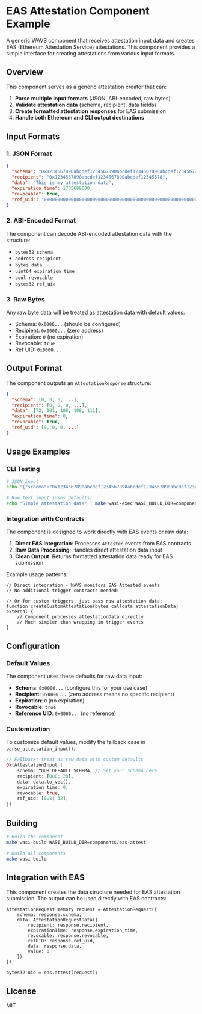 # EAS Attestation Component Example

A generic WAVS component that receives attestation input data and creates EAS (Ethereum Attestation Service) attestations. This component provides a simple interface for creating attestations from various input formats.

## Overview

This component serves as a generic attestation creator that can:

1. **Parse multiple input formats** (JSON, ABI-encoded, raw bytes)
2. **Validate attestation data** (schema, recipient, data fields)
3. **Create formatted attestation responses** for EAS submission
4. **Handle both Ethereum and CLI output destinations**

## Input Formats

### 1. JSON Format
```json
{
  "schema": "0x1234567890abcdef1234567890abcdef1234567890abcdef1234567890abcdef",
  "recipient": "0x1234567890abcdef1234567890abcdef12345678",
  "data": "This is my attestation data",
  "expiration_time": 1735689600,
  "revocable": true,
  "ref_uid": "0x0000000000000000000000000000000000000000000000000000000000000000"
}
```

### 2. ABI-Encoded Format
The component can decode ABI-encoded attestation data with the structure:
- `bytes32 schema`
- `address recipient`
- `bytes data`
- `uint64 expiration_time`
- `bool revocable`
- `bytes32 ref_uid`

### 3. Raw Bytes
Any raw byte data will be treated as attestation data with default values:
- Schema: `0x0000...` (should be configured)
- Recipient: `0x0000...` (zero address)
- Expiration: `0` (no expiration)
- Revocable: `true`
- Ref UID: `0x0000...`

## Output Format

The component outputs an `AttestationResponse` structure:

```json
{
  "schema": [0, 0, 0, ...],
  "recipient": [0, 0, 0, ...],
  "data": [72, 101, 108, 108, 111],
  "expiration_time": 0,
  "revocable": true,
  "ref_uid": [0, 0, 0, ...]
}
```

## Usage Examples

### CLI Testing

```bash
# JSON input
echo '{"schema":"0x1234567890abcdef1234567890abcdef1234567890abcdef1234567890abcdef","recipient":"0x1234567890abcdef1234567890abcdef12345678","data":"Hello EAS!"}' | make wasi-exec WASI_BUILD_DIR=components/eas-attest

# Raw text input (uses defaults)
echo "Simple attestation data" | make wasi-exec WASI_BUILD_DIR=components/eas-attest
```

### Integration with Contracts

The component is designed to work directly with EAS events or raw data:

1. **Direct EAS Integration**: Processes `Attested` events from EAS contracts
2. **Raw Data Processing**: Handles direct attestation data input
3. **Clean Output**: Returns formatted attestation data ready for EAS submission

Example usage patterns:
```solidity
// Direct integration - WAVS monitors EAS Attested events
// No additional trigger contracts needed!

// Or for custom triggers, just pass raw attestation data:
function createCustomAttestation(bytes calldata attestationData) external {
    // Component processes attestationData directly
    // Much simpler than wrapping in trigger events
}
```

## Configuration

### Default Values

The component uses these defaults for raw data input:
- **Schema**: `0x0000...` (configure this for your use case)
- **Recipient**: `0x0000...` (zero address means no specific recipient)
- **Expiration**: `0` (no expiration)
- **Revocable**: `true`
- **Reference UID**: `0x0000...` (no reference)

### Customization

To customize default values, modify the fallback case in `parse_attestation_input()`:

```rust
// Fallback: treat as raw data with custom defaults
Ok(AttestationInput {
    schema: YOUR_DEFAULT_SCHEMA, // Set your schema here
    recipient: [0u8; 20],
    data: data.to_vec(),
    expiration_time: 0,
    revocable: true,
    ref_uid: [0u8; 32],
})
```

## Building

```bash
# Build the component
make wasi-build WASI_BUILD_DIR=components/eas-attest

# Build all components
make wasi-build
```

## Integration with EAS

This component creates the data structure needed for EAS attestation submission. The output can be used directly with EAS contracts:

```solidity
AttestationRequest memory request = AttestationRequest({
    schema: response.schema,
    data: AttestationRequestData({
        recipient: response.recipient,
        expirationTime: response.expiration_time,
        revocable: response.revocable,
        refUID: response.ref_uid,
        data: response.data,
        value: 0
    })
});

bytes32 uid = eas.attest(request);
```

## License

MIT
